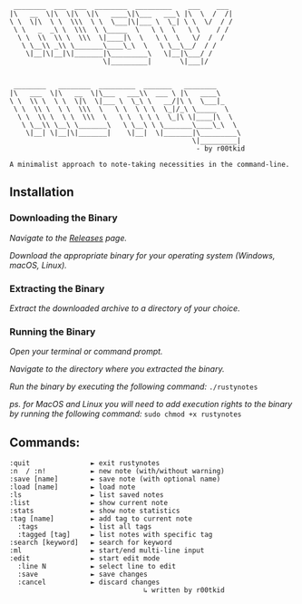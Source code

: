 ```
 ________  ___  ___  ________  _________    ___    ___   
|\   __  \|\  \|\  \|\   ____\|\___   ___\ |\  \  /  /|  
\ \  \|\  \ \  \\\  \ \  \___|\|___ \  \_| \ \  \/  / /  
 \ \   _  _\ \  \\\  \ \_____  \   \ \  \   \ \    / /   
  \ \  \\  \\ \  \\\  \|____|\  \   \ \  \   \/  /  /    
   \ \__\\ _\\ \_______\____\_\  \   \ \__\__/  / /      
    \|__|\|__|\|_______|\_________\   \|__|\___/ /       
                       \|_________|       \|___|/        
                                                         
                                                         
 ________   ________  _________  _______   ________      
|\   ___  \|\   __  \|\___   ___\\  ___ \ |\   ____\     
\ \  \\ \  \ \  \|\  \|___ \  \_\ \   __/|\ \  \___|_    
 \ \  \\ \  \ \  \\\  \   \ \  \ \ \  \_|/_\ \_____  \   
  \ \  \\ \  \ \  \\\  \   \ \  \ \ \  \_|\ \|____|\  \  
   \ \__\\ \__\ \_______\   \ \__\ \ \_______\____\_\  \ 
    \|__| \|__|\|_______|    \|__|  \|_______|\_________\
                                             \|_________|
                                              - by r00tkid

A minimalist approach to note-taking necessities in the command-line. 
```
## Installation
### Downloading the Binary

*Navigate to the [Releases](https://github.com/r00tkid-dev/rustynotes/releases) page.*

*Download the appropriate binary for your operating system (Windows, macOS, Linux).*

### Extracting the Binary

*Extract the downloaded archive to a directory of your choice.*

### Running the Binary

*Open your terminal or command prompt.*

*Navigate to the directory where you extracted the binary.*

*Run the binary by executing the following command:*
`./rustynotes`

*ps. for MacOS and Linux you will need to add execution rights to the binary by running the following command:*
`sudo chmod +x rustynotes`

## Commands:
```
:quit               ► exit rustynotes
:n  / :n!           ► new note (with/without warning)
:save [name]        ► save note (with optional name)
:load [name]        ► load note
:ls                 ► list saved notes
:list               ► show current note
:stats              ► show note statistics
:tag [name]         ► add tag to current note
  :tags             ► list all tags
  :tagged [tag]     ► list notes with specific tag
:search [keyword]   ► search for keyword
:ml                 ► start/end multi-line input
:edit               ► start edit mode
  :line N           ► select line to edit
  :save             ► save changes
  :cancel           ► discard changes
                                 ↳ written by r00tkid
```
